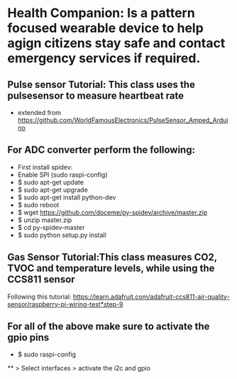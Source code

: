 # Health Companion: Is a pattern focused wearable device to help agign citizens stay safe and contact emergency services if required.

## Pulse sensor Tutorial: This class uses the pulsesensor to measure heartbeat rate

* extended from https://github.com/WorldFamousElectronics/PulseSensor_Amped_Arduino

## For ADC converter perform the following:

* First install spidev:
* Enable SPI (sudo raspi-config)
* $ sudo apt-get update 
* $ sudo apt-get upgrade
* $ sudo apt-get install python-dev
* $ sudo reboot
* $ wget https://github.com/doceme/py-spidev/archive/master.zip 
* $ unzip master.zip
* $ cd py-spidev-master
* $ sudo python setup.py install

## Gas Sensor Tutorial:This class measures CO2, TVOC and temperature levels, while using the CCS811 sensor
Following this tutorial: https://learn.adafruit.com/adafruit-ccs811-air-quality-sensor/raspberry-pi-wiring-test*step-9

## For all of the above make sure to activate the gpio pins

* $ sudo raspi-config 

** > Select interfaces > activate the i2c and gpio 

